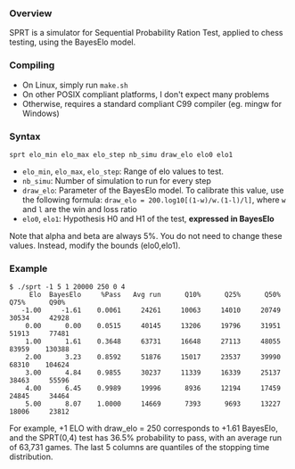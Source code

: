 ### Overview

SPRT is a simulator for Sequential Probability Ration Test, applied to chess
testing, using the BayesElo model.

### Compiling

* On Linux, simply run `make.sh`
* On other POSIX compliant platforms, I don't expect many problems
* Otherwise, requires a standard compliant C99 compiler (eg. mingw for Windows)

### Syntax

`sprt elo_min elo_max elo_step nb_simu draw_elo elo0 elo1`

* `elo_min`, `elo_max`, `elo_step`: Range of elo values to test.
* `nb_simu`: Number of simulation to run for every step
* `draw_elo`: Parameter of the BayesElo model. To calibrate this value, use the
following formula: `draw_elo = 200.log10[(1-w)/w.(1-l)/l]`, where `w` and `l`
are the win and loss ratio
* `elo0`, `elo1`: Hypothesis H0 and H1 of the test, **expressed in BayesElo**

Note that alpha and beta are always 5%. You do not need to change these values.
Instead, modify the bounds (elo0,elo1).

### Example

	$ ./sprt -1 5 1 20000 250 0 4
	     Elo  BayesElo     %Pass   Avg run      Q10%      Q25%      Q50%      Q75%      Q90%
	   -1.00     -1.61    0.0061     24261     10063     14010     20749     30534     42928
	    0.00      0.00    0.0515     40145     13206     19796     31951     51913     77481
	    1.00      1.61    0.3648     63731     16648     27113     48055     83959    130388
	    2.00      3.23    0.8592     51876     15017     23537     39990     68310    104624
	    3.00      4.84    0.9855     30237     11339     16339     25137     38463     55596
	    4.00      6.45    0.9989     19996      8936     12194     17459     24845     34464
	    5.00      8.07    1.0000     14669      7393      9693     13227     18006     23812

For example, +1 ELO with draw_elo = 250 corresponds to +1.61 BayesElo, and the
SPRT(0,4) test has 36.5% probability to pass, with an average run of 63,731
games. The last 5 columns are quantiles of the stopping time distribution.

